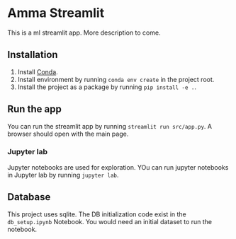 # Amma Streamlit

This is a ml streamlit app. More description to come.

## Installation

1. Install [Conda](https://docs.conda.io/projects/conda/en/latest/user-guide/install/index.html).
2. Install environment by running `conda env create` in the project root.
3. Install the project as a package by running `pip install -e .`.

## Run the app

You can run the streamlit app by running `streamlit run src/app.py`. A browser should open with the main page.

### Jupyter lab

Jupyter notebooks are used for exploration. YOu can run jupyter notebooks in Jupyter lab by running `jupyter lab`.

## Database

This project uses sqlite. The DB initialization code exist in the `db_setup.ipynb` Notebook. You would need an initial dataset to run the notebook.
